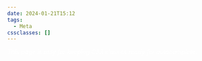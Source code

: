 ```yaml
---
date: 2024-01-21T15:12
tags:
  - Meta
cssclasses: []
---
```

<div style="background-color=black;color:white">
<i>This page is only for keeping CSS classes ready for autocomplete.</i>
</div>
